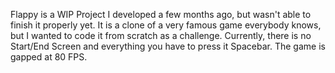 Flappy is a WIP Project I developed a few months ago, but wasn't able to finish it properly yet. It is a clone of a very famous game everybody knows, but I wanted to code it from scratch as a challenge. Currently, there is no Start/End Screen and everything you have to press it Spacebar. The game is gapped at 80 FPS.
